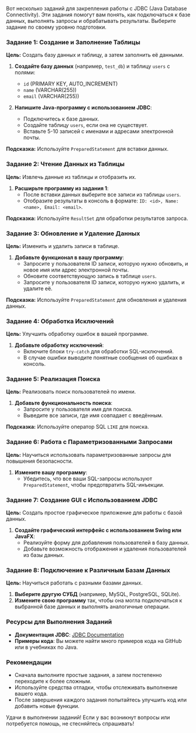 Вот несколько заданий для закрепления работы с JDBC (Java Database Connectivity). Эти задания помогут вам понять, как подключаться к базе данных, выполнять запросы и обрабатывать результаты. Выберите задание по своему уровню подготовки.

### Задание 1: Создание и Заполнение Таблицы

**Цель:** Создать базу данных и таблицу, а затем заполнить её данными.

1. **Создайте базу данных** (например, `test_db`) и таблицу `users` с полями:
    - `id` (PRIMARY KEY, AUTO_INCREMENT)
    - `name` (VARCHAR(255))
    - `email` (VARCHAR(255))

2. **Напишите Java-программу с использованием JDBC**:
    - Подключитесь к базе данных.
    - Создайте таблицу `users`, если она не существует.
    - Вставьте 5-10 записей с именами и адресами электронной почты.

**Подсказка:** Используйте `PreparedStatement` для вставки данных.

### Задание 2: Чтение Данных из Таблицы

**Цель:** Извлечь данные из таблицы и отобразить их.

1. **Расширьте программу из задания 1**:
    - После вставки данных выберите все записи из таблицы `users`.
    - Отобразите результаты в консоль в формате: `ID: <id>, Name: <name>, Email: <email>`.

**Подсказка:** Используйте `ResultSet` для обработки результатов запроса.

### Задание 3: Обновление и Удаление Данных

**Цель:** Изменить и удалить записи в таблице.

1. **Добавьте функционал в вашу программу**:
    - Запросите у пользователя ID записи, которую нужно обновить, и новое имя или адрес электронной почты.
    - Обновите соответствующую запись в таблице `users`.
    - Запросите у пользователя ID записи, которую нужно удалить, и удалите её.

**Подсказка:** Используйте `PreparedStatement` для обновления и удаления данных.

### Задание 4: Обработка Исключений

**Цель:** Улучшить обработку ошибок в вашей программе.

1. **Добавьте обработку исключений**:
    - Включите блоки `try-catch` для обработки SQL-исключений.
    - В случае ошибки выводите понятные сообщения об ошибках в консоль.

### Задание 5: Реализация Поиска

**Цель:** Реализовать поиск пользователей по имени.

1. **Добавьте функциональность поиска**:
    - Запросите у пользователя имя для поиска.
    - Выведите все записи, где имя совпадает с введённым.

**Подсказка:** Используйте оператор SQL `LIKE` для поиска.

### Задание 6: Работа с Параметризованными Запросами

**Цель:** Научиться использовать параметризованные запросы для повышения безопасности.

1. **Измените вашу программу**:
    - Убедитесь, что все ваши SQL-запросы используют `PreparedStatement`, чтобы предотвратить SQL-инъекции.

### Задание 7: Создание GUI с Использованием JDBC

**Цель:** Создать простое графическое приложение для работы с базой данных.

1. **Создайте графический интерфейс с использованием Swing или JavaFX**:
    - Реализуйте форму для добавления пользователей в базу данных.
    - Добавьте возможность отображения и удаления пользователей из базы данных.

### Задание 8: Подключение к Различным Базам Данных

**Цель:** Научиться работать с разными базами данных.

1. **Выберите другую СУБД** (например, MySQL, PostgreSQL, SQLite).
2. **Измените свою программу** так, чтобы она могла подключаться к выбранной базе данных и выполнять аналогичные операции.

### Ресурсы для Выполнения Заданий

- **Документация JDBC**: [JDBC Documentation](https://docs.oracle.com/javase/8/docs/technotes/guides/jdbc/)
- **Примеры кода**: Вы можете найти много примеров кода на GitHub или в учебниках по Java.

### Рекомендации

- Сначала выполните простые задания, а затем постепенно переходите к более сложным.
- Используйте средства отладки, чтобы отслеживать выполнение вашего кода.
- После завершения каждого задания попытайтесь улучшить код или добавить новые функции.

Удачи в выполнении заданий! Если у вас возникнут вопросы или потребуется помощь, не стесняйтесь спрашивать!
